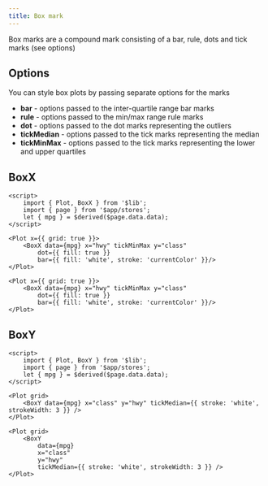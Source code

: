 ```yaml
---
title: Box mark
---
```


Box marks are a compound mark consisting of a bar, rule, dots and tick marks (see options)

## Options

You can style box plots by passing separate options for the marks

- **bar** - options passed to the inter-quartile range bar marks
- **rule** - options passed to the min/max range rule marks
- **dot** - options passed to the dot marks representing the outliers
- **tickMedian** - options passed to the tick marks representing the median
- **tickMinMax** - options passed to the tick marks representing the lower and upper quartiles

## BoxX

```svelte live
<script>
    import { Plot, BoxX } from '$lib';
    import { page } from '$app/stores';
    let { mpg } = $derived($page.data.data);
</script>

<Plot x={{ grid: true }}>
    <BoxX data={mpg} x="hwy" tickMinMax y="class" 
        dot={{ fill: true }}
        bar={{ fill: 'white', stroke: 'currentColor' }}/>
</Plot>
```

```svelte
<Plot x={{ grid: true }}>
    <BoxX data={mpg} x="hwy" tickMinMax y="class" 
        dot={{ fill: true }}
        bar={{ fill: 'white', stroke: 'currentColor' }}/>
</Plot>
```

## BoxY

```svelte live
<script>
    import { Plot, BoxY } from '$lib';
    import { page } from '$app/stores';
    let { mpg } = $derived($page.data.data);
</script>

<Plot grid>
    <BoxY data={mpg} x="class" y="hwy" tickMedian={{ stroke: 'white', strokeWidth: 3 }} />
</Plot>
```

```svelte
<Plot grid>
    <BoxY 
        data={mpg} 
        x="class" 
        y="hwy" 
        tickMedian={{ stroke: 'white', strokeWidth: 3 }} />
</Plot>
```